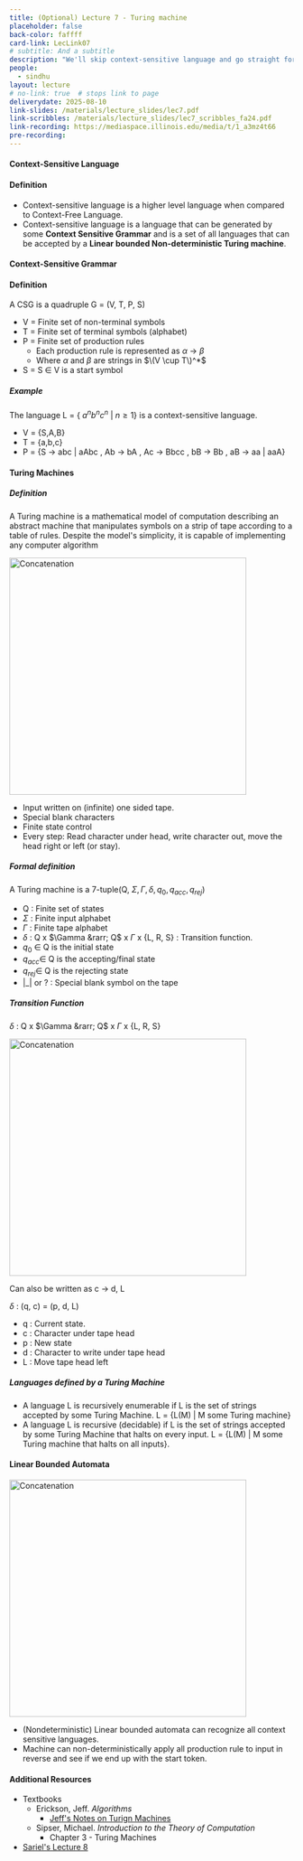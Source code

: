```yaml
---
title: (Optional) Lecture 7 - Turing machine
placeholder: false
back-color: faffff
card-link: LecLink07
# subtitle: And a subtitle
description: "We'll skip context-sensitive language and go straight for Turing recognizable languages and the most important machine in modern computing: the Turing machine"
people:
  - sindhu
layout: lecture
# no-link: true  # stops link to page 
deliverydate: 2025-08-10
link-slides: /materials/lecture_slides/lec7.pdf
link-scribbles: /materials/lecture_slides/lec7_scribbles_fa24.pdf
link-recording: https://mediaspace.illinois.edu/media/t/1_a3mz4t66
pre-recording: 
---
```



<h4>Context-Sensitive Language</h4>

<h4>Definition</h4>

 - Context-sensitive language is a higher level language when compared to Context-Free Language.
 - Context-sensitive language is a language that can be generated by some **Context Sensitive Grammar** and is a set of all languages that can be accepted by a **Linear bounded Non-deterministic Turing machine**.

<h4>Context-Sensitive Grammar</h4>

<h4>Definition</h4>

A CSG is a quadruple G = (V, T, P, S)

- V = Finite set of non-terminal symbols
- T = Finite set of terminal symbols (alphabet)
- P = Finite set of production rules
  - Each production rule is represented as $\alpha$ &rarr; $\beta$
  - Where $\alpha$ and $\beta$ are strings in $\(V \cup T\)^*$ 
- S = S $\in$ V is a start symbol

<h5>Example</h5>

The language L = { $a^{n} b^{n} c^{n}$ \| $n \ge 1$} is a context-sensitive language.

- V = {S,A,B}
- T = {a,b,c}
- P = {S &rarr; abc \| aAbc , Ab &rarr; bA , Ac &rarr; Bbcc , bB &rarr; Bb , aB &rarr; aa \| aaA}

<h4>Turing Machines</h4>
 
 <h5>Definition</h5>

A Turing machine is a mathematical model of computation describing an abstract machine that manipulates symbols on a strip of tape according to a table of rules. Despite the model's simplicity, it is capable of implementing any computer algorithm

<img src="/img/lectures/Lec 8/Turing.png" alt="Concatenation" style="width: 420px;"> 
 
- Input written on (infinite) one sided tape.
- Special blank characters
- Finite state control
- Every step: Read character under head, write character out, move the head right or left (or stay).

<h5>Formal definition</h5>
  
A Turing machine is a 7-tuple(Q, $\Sigma ,\Gamma ,\delta  , q_{0}, q_{acc}, q_{rej}$)

- Q : Finite set of states
- $\Sigma$ : Finite input alphabet
- $\Gamma$ : Finite tape alphabet
- $\delta$ : Q x $\Gamma &rarr; Q$ x $\Gamma$ x {L, R, S\} : Transition function.
- $q_{0}$ $\in$ Q is the initial state
-  $q_{acc} \in$  Q is the accepting/final state
-  $q_{rej} \in$ Q is the rejecting state
-  \|\_\| or ? : Special blank symbol on the tape

<h5>Transition Function</h5>

 $\delta$ : Q x $\Gamma &rarr; Q$ x $\Gamma$ x {L, R, S\}

<img src="/img/lectures/Lec 8/Transition.png" alt="Concatenation" style="width: 420px;"> 
 
Can also be written as c &rarr; d, L

$\delta$ : (q, c) = (p, d, L)

- q : Current state.
- c : Character under tape head
- p : New state
- d : Character to write under tape head
- L : Move tape head left

<h5>Languages defined by a Turing Machine</h5>

- A language L is recursively enumerable if L is the set of strings accepted by some Turing Machine. L = {L(M) \| M some Turing machine}
- A language L is recursive (decidable) if L is the set of strings accepted by some Turing Machine that halts on every input. L = {L(M) \| M some Turing machine that halts on all inputs}.

<h4>Linear Bounded Automata</h4>

<img src="/img/lectures/Lec 8/Linear_Bounded.png" alt="Concatenation" style="width: 420px;"> 

- (Nondeterministic) Linear bounded automata can recognize all context sensitive languages.
- Machine can non-deterministically apply all production rule to input in reverse and see if we end up with the start token.

<h4>Additional Resources</h4>

* Textbooks 
  * Erickson, Jeff. *Algorithms* 
    * [Jeff's Notes on Turign Machines](https://jeffe.cs.illinois.edu/teaching/algorithms/models/06-turing-machines.pdf)
  * Sipser, Michael. *Introduction to the Theory of Computation*
    * Chapter 3 - Turing Machines 
* [Sariel's Lecture 8](https://www.youtube.com/watch?v=G6oNdpaVXa0&list=PLaEwgrahG-Lq4hTscGd88DrC74VOXiBfl&pp=iAQB) 













